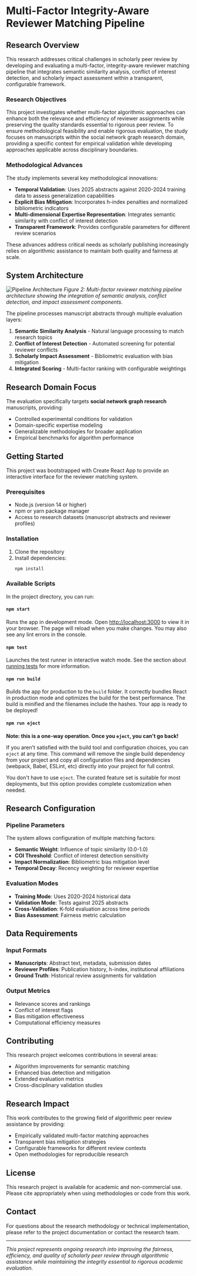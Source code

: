 # Multi-Factor Integrity-Aware Reviewer Matching Pipeline

## Research Overview

This research addresses critical challenges in scholarly peer review by developing and evaluating a multi-factor, integrity-aware reviewer matching pipeline that integrates semantic similarity analysis, conflict of interest detection, and scholarly impact assessment within a transparent, configurable framework.

### Research Objectives

This project investigates whether multi-factor algorithmic approaches can enhance both the relevance and efficiency of reviewer assignments while preserving the quality standards essential to rigorous peer review. To ensure methodological feasibility and enable rigorous evaluation, the study focuses on manuscripts within the social network graph research domain, providing a specific context for empirical validation while developing approaches applicable across disciplinary boundaries.

### Methodological Advances

The study implements several key methodological innovations:

- **Temporal Validation**: Uses 2025 abstracts against 2020-2024 training data to assess generalization capabilities
- **Explicit Bias Mitigation**: Incorporates h-index penalties and normalized bibliometric indicators
- **Multi-dimensional Expertise Representation**: Integrates semantic similarity with conflict of interest detection
- **Transparent Framework**: Provides configurable parameters for different review scenarios

These advances address critical needs as scholarly publishing increasingly relies on algorithmic assistance to maintain both quality and fairness at scale.

## System Architecture

![Pipeline Architecture](figure_pipeline.png)
*Figure 2: Multi-factor reviewer matching pipeline architecture showing the integration of semantic analysis, conflict detection, and impact assessment components.*

The pipeline processes manuscript abstracts through multiple evaluation layers:

1. **Semantic Similarity Analysis** - Natural language processing to match research topics
2. **Conflict of Interest Detection** - Automated screening for potential reviewer conflicts
3. **Scholarly Impact Assessment** - Bibliometric evaluation with bias mitigation
4. **Integrated Scoring** - Multi-factor ranking with configurable weightings

## Research Domain Focus

The evaluation specifically targets **social network graph research** manuscripts, providing:
- Controlled experimental conditions for validation
- Domain-specific expertise modeling
- Generalizable methodologies for broader application
- Empirical benchmarks for algorithm performance

## Getting Started

This project was bootstrapped with Create React App to provide an interactive interface for the reviewer matching system.

### Prerequisites

- Node.js (version 14 or higher)
- npm or yarn package manager
- Access to research datasets (manuscript abstracts and reviewer profiles)

### Installation

1. Clone the repository
2. Install dependencies:
   ```bash
   npm install
   ```

### Available Scripts

In the project directory, you can run:

#### `npm start`
Runs the app in development mode. Open [http://localhost:3000](http://localhost:3000) to view it in your browser.
The page will reload when you make changes. You may also see any lint errors in the console.

#### `npm test`
Launches the test runner in interactive watch mode. See the section about [running tests](https://facebook.github.io/create-react-app/docs/running-tests) for more information.

#### `npm run build`
Builds the app for production to the `build` folder. It correctly bundles React in production mode and optimizes the build for the best performance.
The build is minified and the filenames include the hashes. Your app is ready to be deployed!

#### `npm run eject`
**Note: this is a one-way operation. Once you `eject`, you can't go back!**

If you aren't satisfied with the build tool and configuration choices, you can `eject` at any time. This command will remove the single build dependency from your project and copy all configuration files and dependencies (webpack, Babel, ESLint, etc) directly into your project for full control.

You don't have to use `eject`. The curated feature set is suitable for most deployments, but this option provides complete customization when needed.

## Research Configuration

### Pipeline Parameters

The system allows configuration of multiple matching factors:

- **Semantic Weight**: Influence of topic similarity (0.0-1.0)
- **COI Threshold**: Conflict of interest detection sensitivity
- **Impact Normalization**: Bibliometric bias mitigation level
- **Temporal Decay**: Recency weighting for reviewer expertise

### Evaluation Modes

- **Training Mode**: Uses 2020-2024 historical data
- **Validation Mode**: Tests against 2025 abstracts
- **Cross-Validation**: K-fold evaluation across time periods
- **Bias Assessment**: Fairness metric calculation

## Data Requirements

### Input Formats

- **Manuscripts**: Abstract text, metadata, submission dates
- **Reviewer Profiles**: Publication history, h-index, institutional affiliations
- **Ground Truth**: Historical review assignments for validation

### Output Metrics

- Relevance scores and rankings
- Conflict of interest flags
- Bias mitigation effectiveness
- Computational efficiency measures

## Contributing

This research project welcomes contributions in several areas:

- Algorithm improvements for semantic matching
- Enhanced bias detection and mitigation
- Extended evaluation metrics
- Cross-disciplinary validation studies

## Research Impact

This work contributes to the growing field of algorithmic peer review assistance by providing:

- Empirically validated multi-factor matching approaches
- Transparent bias mitigation strategies  
- Configurable frameworks for different review contexts
- Open methodologies for reproducible research

## License

This research project is available for academic and non-commercial use. Please cite appropriately when using methodologies or code from this work.

## Contact

For questions about the research methodology or technical implementation, please refer to the project documentation or contact the research team.

---

*This project represents ongoing research into improving the fairness, efficiency, and quality of scholarly peer review through algorithmic assistance while maintaining the integrity essential to rigorous academic evaluation.*